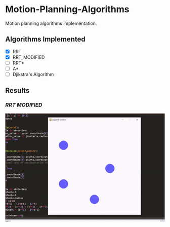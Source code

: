 # Motion-Planning-Algorithms
Motion planning algorithms implementation.

## Algorithms Implemented

- [x] RRT
- [x] RRT_MODIFIED
- [ ] RRT*
- [ ] A*
- [ ] Djikstra's Algorithm

## Results

### *RRT MODIFIED*  
![rrt](https://github.com/Aditya-Sangamnerkar/Motion-Planning-Algorithms/blob/main/Results/rrt.gif)

